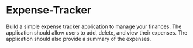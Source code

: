 # Expense-Tracker

Build a simple expense tracker application to manage your finances. The application should allow users to add, delete, and view their expenses. The application should also provide a summary of the expenses.
